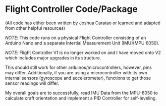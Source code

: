 # **Flight Controller Code/Package** 

(All code has either been written by Joshua Caratao or learned and adapted from other helpful resources)

*NOTE*: This code runs on a physical Flight Controller consisting of an Arduino Nano and a separate Intertial Measurement Unit (IMU)(MPU 6050). 

*NOTE*: Flight Controller V1 is no longer worked on and I have moved onto V2 which includes major upgrades in its structure.

This should still work for other arduinos/microcontrollers, however, pins may differ. Additionally, if you are using a microcontroller with its own internal sensors (gyroscope and accelerometer), functions to get those sensor readings will differ.
  

My overall goals are to successfully, read IMU Data from the MPU-6050 to calculate craft orientation and implement a PID Controller for self-leveling. 
